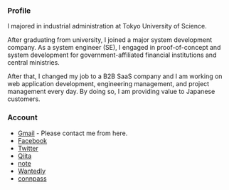 ### Profile

I majored in industrial administration at Tokyo University of Science.

After graduating from university, I joined a major system development company.
As a system engineer (SE), I engaged in proof-of-concept and system development for government-affiliated financial institutions and central ministries.

After that, I changed my job to a B2B SaaS company and I am working on web application development, engineering management, and project management every day.
By doing so, I am providing value to Japanese customers.


### Account
* [Gmail](mailto:yyy.of.s+github2@gmail.com) - Please contact me from here.
* [Facebook](https://www.facebook.com/kurosawa.tomoyuki.3/)
* [Twitter](https://twitter.com/7coAim)
* [Qiita](https://qiita.com/7coAim)
* [note](https://note.com/kurosawat)
* [Wantedly](https://www.wantedly.com/id/kurosawa_tomoyuki)
* [connpass](https://connpass.com/user/tonnk18/)
